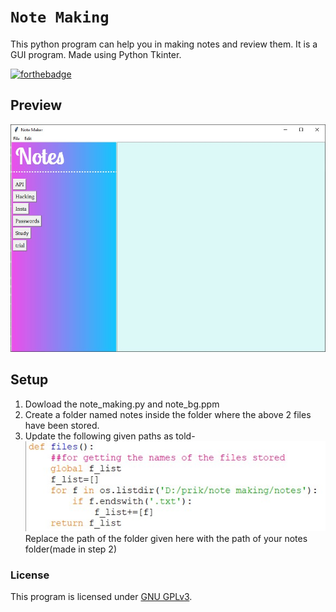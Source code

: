 # `Note Making`
This python program can help you in making notes and review them. It is a GUI program. Made using Python Tkinter.

[![forthebadge](https://forthebadge.com/images/badges/made-with-python.svg)](https://forthebadge.com)  

## Preview
[![startup](https://github.com/pri-k/Note-making/blob/master/images%20for%20readme/starting.jpg)](https://instagram.com/technicalprik)

## Setup
1) Dowload the note_making.py and note_bg.ppm
2) Create a folder named notes inside the folder where the above 2 files have been stored.
3) Update the following given paths as told-
![files_path](https://github.com/pri-k/Note-making/blob/master/images%20for%20readme/files_path.jpg)
Replace the path of the folder given here with the path of your notes folder(made in step 2) 

### License
This program is licensed under [GNU GPLv3](https://choosealicense.com/licenses/gpl-3.0/).
